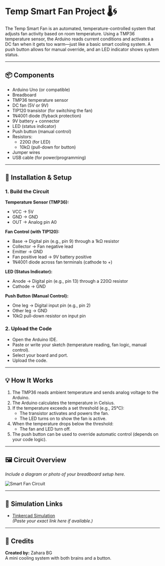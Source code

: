 # Temp Smart Fan Project 🌡️🌀

The Temp Smart Fan is an automated, temperature-controlled system that adjusts fan activity based on room temperature. Using a TMP36 temperature sensor, the Arduino reads current conditions and activates a DC fan when it gets too warm—just like a basic smart cooling system. A push button allows for manual override, and an LED indicator shows system status.

---

## 📦 Components

- Arduino Uno (or compatible)
- Breadboard
- TMP36 temperature sensor
- DC fan (5V or 9V)
- TIP120 transistor (for switching the fan)
- 1N4001 diode (flyback protection)
- 9V battery + connector
- LED (status indicator)
- Push button (manual control)
- Resistors:
  - 220Ω (for LED)
  - 10kΩ (pull-down for button)
- Jumper wires
- USB cable (for power/programming)

---

## 🔧 Installation & Setup

### 1. Build the Circuit

**Temperature Sensor (TMP36):**
- VCC → 5V  
- GND → GND  
- OUT → Analog pin A0  

**Fan Control (with TIP120):**
- Base → Digital pin (e.g., pin 9) through a 1kΩ resistor  
- Collector → Fan negative lead  
- Emitter → GND  
- Fan positive lead → 9V battery positive  
- 1N4001 diode across fan terminals (cathode to +)  

**LED (Status Indicator):**
- Anode → Digital pin (e.g., pin 13) through a 220Ω resistor  
- Cathode → GND  

**Push Button (Manual Control):**
- One leg → Digital input pin (e.g., pin 2)  
- Other leg → GND  
- 10kΩ pull-down resistor on input pin  

### 2. Upload the Code

- Open the Arduino IDE.
- Paste or write your sketch (temperature reading, fan logic, manual control).
- Select your board and port.
- Upload the code.

---

## 💡 How It Works

1. The TMP36 reads ambient temperature and sends analog voltage to the Arduino.
2. The Arduino calculates the temperature in Celsius.
3. If the temperature exceeds a set threshold (e.g., 25°C):
   - The transistor activates and powers the fan.
   - The LED turns on to show the fan is active.
4. When the temperature drops below the threshold:
   - The fan and LED turn off.
5. The push button can be used to override automatic control (depends on your code logic).

---

## 🖼️ Circuit Overview

*Include a diagram or photo of your breadboard setup here.*

![Smart Fan Circuit](./your-image-name.png)

---

## 🔗 Simulation Links

- [Tinkercad Simulation](https://www.tinkercad.com/)  
*(Paste your exact link here if available.)*

---

## 🙌 Credits

**Created by:** Zahara BG  
A mini cooling system with both brains and a button.
